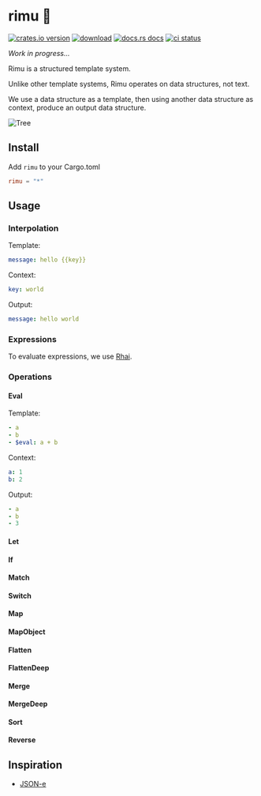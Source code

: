 # rimu 🌲

[![crates.io version](https://img.shields.io/crates/v/rimu.svg?style=flat-square)](https://crates.io/crates/rimu) [![download](https://img.shields.io/crates/d/rimu.svg?style=flat-square)](https://crates.io/crates/rimu) [![docs.rs docs](https://img.shields.io/badge/docs-latest-blue.svg?style=flat-square)](https://docs.rs/rimu) [![ci status](https://img.shields.io/github/actions/workflow/status/ahdinosaur/rimu/rust.yml?branch=main&style=flat-square)](https://github.com/ahdinosaur/rimu/actions/workflows/rust.yml)

_Work in progress..._

Rimu is a structured template system.

Unlike other template systems, Rimu operates on data structures, not text.

We use a data structure as a template, then using another data structure as context, produce an output data structure.

![Tree](https://i.imgur.com/edQ8A2al.png)

## Install

Add `rimu` to your Cargo.toml

```toml
rimu = "*"
```

## Usage

### Interpolation

Template:

```yaml
message: hello {{key}}
```

Context:

```yaml
key: world
```

Output:

```yaml
message: hello world
```

### Expressions

To evaluate expressions, we use [Rhai](https://rhai.rs/).

### Operations

#### Eval

Template:

```yaml
- a
- b
- $eval: a + b
```

Context:

```yaml
a: 1
b: 2
```

Output:

```yaml
- a
- b
- 3
```

#### Let
#### If
#### Match
#### Switch
#### Map
#### MapObject
#### Flatten
#### FlattenDeep
#### Merge
#### MergeDeep
#### Sort
#### Reverse

## Inspiration

- [JSON-e](https://json-e.js.org/)
